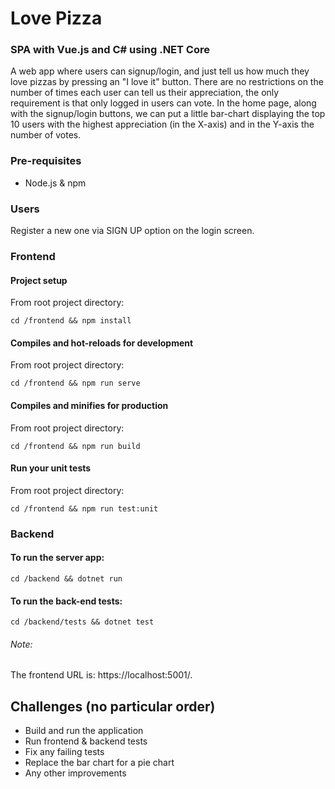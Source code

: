 # Love Pizza

### SPA with Vue.js and C# using .NET Core
A web app where users can signup/login, and just tell us how much they love pizzas by pressing an "I love it" button.
There are no restrictions on the number of times each user can tell us their appreciation, the only requirement is that only logged in users can vote.
In the home page, along with the signup/login buttons, we can put a little bar-chart displaying the top 10 users with the highest appreciation (in the X-axis) and in the Y-axis the number of votes.

### Pre-requisites
- Node.js & npm

### Users

Register a new one via SIGN UP option on the login screen.

### Frontend

#### Project setup
From root project directory:
```
cd /frontend && npm install
```

#### Compiles and hot-reloads for development
From root project directory:
```
cd /frontend && npm run serve
```

#### Compiles and minifies for production
From root project directory:
```
cd /frontend && npm run build
```

#### Run your unit tests
From root project directory:
```
cd /frontend && npm run test:unit
```


### Backend
#### To run the server app:
```
cd /backend && dotnet run
```

#### To run the back-end tests:
```
cd /backend/tests && dotnet test
```

###### Note:
The frontend URL is: https://localhost:5001/.

## Challenges (no particular order)
- Build and run the application
- Run frontend & backend tests
- Fix any failing tests
- Replace the bar chart for a pie chart
- Any other improvements